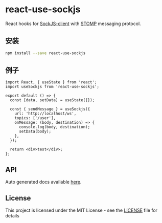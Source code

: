 # react-use-sockjs

React hooks for [SockJS-client](https://github.com/sockjs/sockjs-client) with [STOMP](https://stomp.github.io/) messaging protocol.

## 安装

```sh
npm install --save react-use-sockjs
```

## 例子

```tsx
import React, { useState } from 'react';
import useSockjs from 'react-use-sockjs';

export default () => {
  const [data, setData] = useState({});

  const { sendMessage } = useSockjs({
    url: 'http://localhost/ws',
    topics: ['/user'],
    onMessage: (body, destination) => {
      console.log(body, destination);
      setData(body);
    },
  });

  return <div>test</div>;
};
```

## API

Auto generated docs available [here](/docs/API.md).

## License

This project is licensed under the MIT License - see the [LICENSE](LICENSE) file for details
